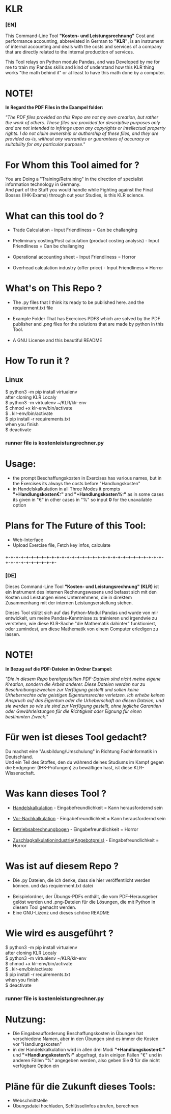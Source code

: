 # KLR
<h3>[EN]</h3>

This Command-Line Tool <b>"Kosten- und Leistungsrechnung"</b> Cost and performance accounting, abbreviated in German to <b>"KLR"</b>, 
is an instrument of internal accounting and deals with the costs and services of a company that are directly related 
to the internal production of services.

This Tool relays on Python module Pandas, and was Developed by me for me to train my Pandas skills and kind of understand 
how this KLR thing works "the math behind it" or at least  to have this math done by a computer.


<h1>NOTE!</h1>                                        

<b>In  Regard  the PDF  Files in the <b>Exampel</b> folder:</b>

<em>"The PDF files provided on this Repo are not my own creation, but rather the work of others. 
These files are provided for descriptive purposes only and are not intended to infringe upon any copyrights or intellectual property rights. 
I do not claim ownership or authorship of these files, and they are provided as-is, without any warranties or guarantees of accuracy or suitability 
for any particular purpose."</em>


<h1>For Whom this Tool aimed for ?</h1>

You are Doing a "Training/Retraining" in the direction of specialist information technology in Germany.  
And part of the Stuff you would handle while Fighting against the Final Bosses (IHK-Exams) through out your Studies, is this KLR science.

<h1>What can this tool do ?</h1>

<ul>
  <li>Trade Calculation - Input Friendliness = Can be challanging</li>
  <br>
  <li>Preliminary costing/Post calculation (product costing analysis) - Input Friendliness = Can be challanging</li>
  <br>
  <li>Operational accounting sheet - Input Friendliness = Horror</li>
  <br>
  <li>Overhead calculation industry (offer price) - Input Friendliness = Horror</li>
</ul>

<h1>What's on This  Repo ?</h1>

<ul>
  <li>The .py files that I think its ready to be published here. and the requierment.txt file</li>
  <br>
  <li>Example Folder That has Exercices PDFS which are solved by the PDF publisher and .png files for the solutions that are made by python in this Tool.</li>
  <br>
  <li>A GNU License and this beautiful README</li>
</ul>

<h1>How To run it ?</h1>

<h2>Linux</h2>

$ python3 -m pip install virtualenv <br>
after cloning KLR Localy <br>
$ python3 -m virtualenv  ~/KLR/klr-env <br>
$ chmod  +x  klr-env/bin/activate <br>
$ . klr-env/bin/activate <br>
$ pip install -r requirements.txt <br>
when you finish <br>
$ deactivate <br>

<h3>runner file is kostenleistungrechner.py</h3>

<h1>Usage:</h1>
<ul>
<li>the prompt Beschaffungskosten in Exercises has various names, but in the Exercises its always the costs before "Handlungskosten"</li>  
<li>in Handelskalkulation in all Three Modes it prompts <b>"+Handlungskosten€:"</b> and <b>"+Handlungskosten%:"</b> as in some cases its given in "€" in other cases in "%" so input <b>0</b> for the unavailable option</li>
</ul>

<h1>Plans for The Future of this Tool:</h1>
<ul>
<li>Web-Interface</li>
<li>Upload Exercise file, Fetch key infos, calculate</li> 
</ul>

<h4>+-+-+-+-+-+-+-+-+-+-+-+-+-+-+-+-+-+-+-+-+-+-+-+-+-+-+-+-+-+-+-+-+-+-+-+-+-+-+-+-+-</h4>

<h3>[DE]</h3>

Dieses Command-Line Tool <b>"Kosten- und Leistungsrechnung" (KLR)</b> ist ein Instrument des internen Rechnungswesens und befasst sich mit 
den Kosten und Leistungen eines Unternehmens, die in direktem Zusammenhang mit der internen Leistungserstellung stehen.

Dieses Tool stützt sich auf das Python-Modul Pandas und wurde von mir entwickelt, um meine Pandas-Kenntnisse zu trainieren und irgendwie zu verstehen,
wie diese KLR-Sache "die Mathematik dahinter" funktioniert, oder zumindest, um diese Mathematik von einem Computer erledigen zu lassen.

<h1>NOTE!</h1>                                        

<b>In Bezug auf die PDF-Dateien im Ordner <b>Exampel</b>:</b>

<em>"Die in diesem Repo bereitgestellten PDF-Dateien sind nicht meine eigene Kreation, sondern die Arbeit anderer. 
Diese Dateien werden nur zu Beschreibungszwecken zur Verfügung gestellt und sollen keine Urheberrechte oder geistigen Eigentumsrechte verletzen. 
Ich erhebe keinen Anspruch auf das Eigentum oder die Urheberschaft an diesen Dateien, und sie werden so wie sie sind zur Verfügung gestellt, ohne jegliche Garantien oder Gewährleistungen für die Richtigkeit oder Eignung für einen bestimmten Zweck."</em>
 
 
<h1>Für wen ist dieses Tool gedacht?</h1>

Du machst eine "Ausbildung/Umschulung" in Richtung Fachinformatik in Deutschland.  
Und ein Teil des Stoffes, den du während deines Studiums im Kampf gegen die Endgegner (IHK-Prüfungen) zu bewältigen hast, ist diese KLR-Wissenschaft.

<h1>Was kann dieses Tool ?</h1>


<ul>
  <li><a  href="https://studyflix.de/wirtschaft/handelskalkulation-1470" target="_blank">Handelskalkulation</a> - Eingabefreundlichkeit = Kann herausfordernd sein</li>
  <br>
  <li><a  href="https://5cube.digital/eine-erfolgreiche-vor-nachkalkulation-in-der-produktion/#:~:text=W%C3%A4hrend%20die%20Vorkalkulation%20ein%20Soll,Ergebnis%20(Ist%2DErgebnis)." target="_blank">Vor-Nachkalkulation</a> - Eingabefreundlichkeit = Kann herausfordernd sein</li>
  <br>
  <li><a  href="https://www.lexoffice.de/lexikon/betriebsabrechnungsbogen/#:~:text=Der%20Betriebsabrechnungsbogen%20(BAB)%20ist%20ein,anfallen%2C%20auf%20die%20Kostenstellen%20verteilt."  target="_blank">Betriebsabrechnungbogen</a> - Eingabefreundlichkeit = Horror</li>
  <br>
  <li><a href="https://studyflix.de/wirtschaft/zuschlagskalkulation-58" target="_blank">Zuschlagkalkulationindustrie(Angebotpreis)</a> - Eingabefreundlichkeit =  Horror</li>
</ul>

<h1>Was ist auf diesem Repo  ?</h1>

<ul>
  <li>Die .py Dateien, die ich denke, dass sie hier veröffentlicht werden können. und das requierment.txt datei</li>
  <br>
  <li>Beispielordner, der Übungs-PDFs enthält, die vom PDF-Herausgeber gelöst werden und .png-Dateien für die Lösungen, die mit Python in diesem Tool gemacht werden.</li>
  <li>Eine GNU-Lizenz und dieses schöne README</li>
</ul>

<h1>Wie wird es ausgeführt  ?</h1>

$ python3 -m pip install virtualenv  <br>
after cloning KLR Localy  <br>
$ python3 -m virtualenv  ~/KLR/klr-env  <br>
$ chmod  +x  klr-env/bin/activate <br>
$ . klr-env/bin/activate  <br>
$ pip install -r requirements.txt <br>
when you finish  <br>
$ deactivate <br>

<h3>runner file is kostenleistungrechner.py</h3>

<h1>Nutzung:</h1>

<ul>
<li>Die Eingabeaufforderung Beschaffungskosten in Übungen hat verschiedene Namen, aber in den Übungen sind es immer die Kosten vor "Handlungskosten"</li>  
<li>in der Handelskalkulation wird in allen drei Modi <b>"+Handlungskosten€:"</b> und <b>"+Handlungskosten%:"</b> abgefragt, da in einigen Fällen "€" und in anderen Fällen "%" angegeben werden, also geben Sie <b>0</b> für die nicht verfügbare Option ein</li>
</ul>

<h1>Pläne für die Zukunft dieses Tools:</h1>
<ul>
<li>Webschnittstelle</li>
<li>Übungsdatei hochladen, Schlüsselinfos abrufen, berechnen</li> 
</ul>
